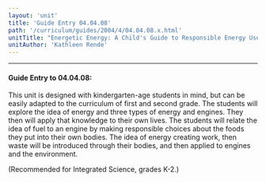 ```yaml
---
layout: 'unit'
title: 'Guide Entry 04.04.08'
path: '/curriculum/guides/2004/4/04.04.08.x.html'
unitTitle: "Energetic Energy: A Child's Guide to Responsible Energy Use"
unitAuthor: 'Kathleen Rende'
---
```


<body>
<hr/>
 <h4>
  Guide Entry to 04.04.08:
 </h4>
 <p>
  This unit is designed with kindergarten-age students in mind, but can be easily adapted to the curriculum of first and second grade. The students will explore the idea of energy and three types of energy and engines. They then will apply that knowledge to their own lives. The students will relate the idea of fuel to an engine by making responsible choices about the foods they put into their own bodies. The idea of energy creating work, then waste will be introduced through their bodies, and then applied to engines and the environment.
 </p>
<p>
  (Recommended for Integrated Science, grades K-2.)
 </p>

</body>
